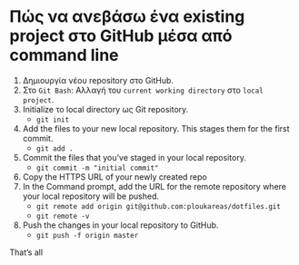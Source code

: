 # Πώς να ανεβάσω ένα existing project στο GitHub μέσα από command line

1. Δημιουργία νέου repository στο GitHub. 
2. Στο `Git Bash`: Αλλαγή του `current working directory` στο `local project`.
3. Initialize το local directory ως Git repository.
	* `git init`
4. Add the files to your new local repository. This stages them for the first commit.
	* `git add .`
5. Commit the files that you’ve staged in your local repository.
	* `git commit -m "initial commit"`
6. Copy the HTTPS URL of your newly created repo
7. In the Command prompt, add the URL for the remote repository where your local repository will be pushed.
	* `git remote add origin git@github.com:ploukareas/dotfiles.git`
	* `git remote -v`
8. Push the changes in your local repository to GitHub.
	* `git push -f origin master`

That’s all

